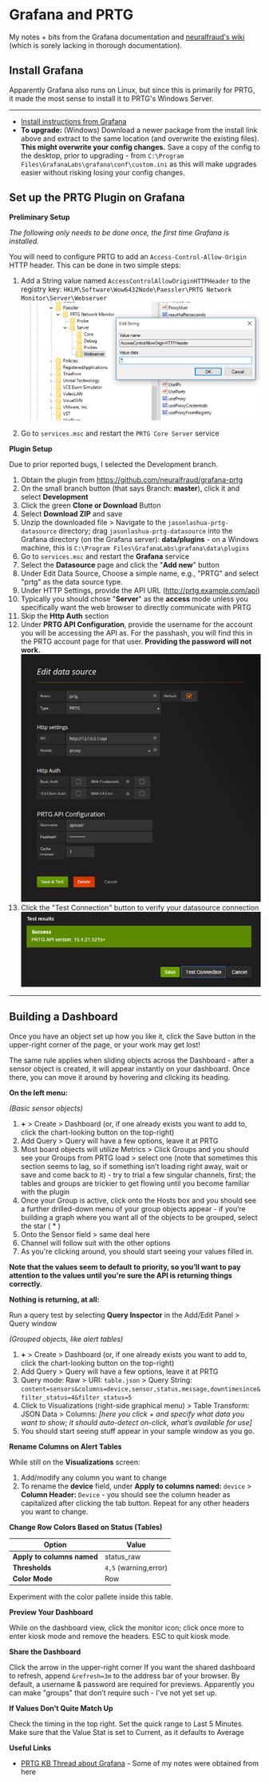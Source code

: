 # Grafana and PRTG
My notes + bits from the Grafana documentation and [neuralfraud's wiki](https://github.com/neuralfraud/grafana-prtg/wiki) (which is sorely lacking in thorough documentation).

## Install Grafana
Apparently Grafana also runs on Linux, but since this is primarily for PRTG, it made the most sense to install it to PRTG's Windows Server.

***

- [Install instructions from Grafana](https://grafana.com/docs/grafana/latest/installation/)
- **To upgrade:** (Windows) Download a newer package from the install link above and extract to the same location (and overwrite the existing files). **This might overwrite your config changes.** Save a copy of the config to the desktop, prior to upgrading - from `C:\Program Files\GrafanaLabs\grafana\conf\custom.ini` as this will make upgrades easier without risking losing your config changes.

## Set up the PRTG Plugin on Grafana
**Preliminary Setup**

*The following only needs to be done once, the first time Grafana is installed.*

You will need to configure PRTG to add an `Access-Control-Allow-Origin` HTTP header. This can be done in two simple steps:

1. Add a String value named `AccessControlAllowOriginHTTPHeader` to the registry key: `HKLM\Software\Wow6432Node\Paessler\PRTG Network Monitor\Server\Webserver`
![Grafana Setup](img/grafana-setup.png)

2. Go to `services.msc` and restart the `PRTG Core Server` service

**Plugin Setup**

Due to prior reported bugs, I selected the Development branch.

1. Obtain the plugin from https://github.com/neuralfraud/grafana-prtg
2. On the small branch button (that says Branch: **master**), click it and select **Development**
3. Click the green **Clone or Download** Button
4. Select **Download ZIP** and save
5. Unzip the downloaded file > Navigate to the `jasonlashua-prtg-datasource` directory; drag `jasonlashua-prtg-datasource` into the Grafana directory (on the Grafana server): **data/plugins** - on a Windows machine, this is `C:\Program Files\GrafanaLabs\grafana\data\plugins`
6. Go to `services.msc` and restart the **Grafana** service
7. Select the **Datasource** page and click the "**Add new**" button
8. Under Edit Data Source, Choose a simple name, e.g., "PRTG" and select "prtg" as the data source type.
9. Under HTTP Settings, provide the API URL (http://prtg.example.com/api)
10. Typically you should chose "**Server**" as the **access** mode unless you specifically want the web browser to directly communicate with PRTG
11. Skip the **Http Auth** section
12. Under **PRTG API Configuration**, provide the username for the account you will be accessing the API as. For the passhash, you will find this in the PRTG account page for that user. **Providing the password will not work.** ![PRTG Data Source](img/prtg-data-source.png)
13. Click the "Test Connection" button to verify your datasource connection ![Test Successful](img/test-successful.png)

***

## Building a Dashboard
Once you have an object set up how you like it, click the Save button in the upper-right corner of the page, or your work may get lost!

The same rule applies when sliding objects across the Dashboard - after a sensor object is created, it will appear instantly on your dashboard.  Once there, you can move it around by hovering and clicking its heading.

**On the left menu:**

*(Basic sensor objects)*

1. **+** > Create > Dashboard (or, if one already exists you want to add to, click the chart-looking button on the top-right)
2. Add Query > Query will have a few options, leave it at PRTG
3. Most board objects will utilize Metrics > Click Groups and you should see your Groups from PRTG load > select one (note that sometimes this section seems to lag, so if something isn’t loading right away, wait or save and come back to it) - try to trial a few singular channels, first; the tables and groups are trickier to get flowing until you become familiar with the plugin
4. Once your Group is active, click onto the Hosts box and you should see a further drilled-down menu of your group objects appear - if you’re building a graph where you want all of the objects to be grouped, select the star ( * )
5. Onto the Sensor field > same deal here
6. Channel will follow suit with the other options
7. As you're clicking around, you should start seeing your values filled in.

**Note that the values seem to default to priority, so you’ll want to pay attention to the values until you're sure the API is returning things correctly.**

**Nothing is returning, at all:**

Run a query test by selecting **Query Inspector** in the Add/Edit Panel > Query window

*(Grouped objects, like alert tables)*

1. **+** > Create > Dashboard (or, if one already exists you want to add to, click the chart-looking button on the top-right)
2. Add Query > Query will have a few options, leave it at PRTG
3. Query mode: Raw > URI: `table.json` > Query String: `content=sensors&columns=device,sensor,status,message,downtimesince&filter_status=4&filter_status=5`
4. Click to Visualizations (right-side graphical menu) > Table Transform: JSON Data > Columns: *[here you click + and specify what data you want to show; it should auto-detect on-click, what’s available for use]*
5. You should start seeing stuff appear in your sample window as you go.

**Rename Columns on Alert Tables**

While still on the **Visualizations** screen:
1. Add/modify any column you want to change
2. To rename the **device** field, under **Apply to columns named:** `device` > **Column Header:** `Device` - you should see the column header as capitalized after clicking the tab button.  Repeat for any other headers you want to change.

**Change Row Colors Based on Status (Tables)**

Option | Value
------------ | -------------
**Apply to columns named** |status_raw
**Thresholds** |`4,5` (warning,error)
**Color Mode** | Row

Experiment with the color pallete inside this table.

**Preview Your Dashboard**

While on the dashboard view, click the monitor icon; click once more to enter kiosk mode and remove the headers.  ESC to quit kiosk mode.


**Share the Dashboard**

Click the arrow in the upper-right corner
If you want the shared dashboard to refresh, append `&refresh=3m` to the address bar of your browser.  By default, a username & password are required for previews.  Apparently you can make "groups" that don’t require such - I've not yet set up.


**If Values Don’t Quite Match Up**

Check the timing in the top right. Set the quick range to Last 5 Minutes. Make sure that the Value Stat is set to Current, as it defaults to Average

**Useful Links**

- [PRTG KB Thread about Grafana](https://kb.paessler.com/en/topic/77458-are-there-alternatives-to-maps) - Some of my notes were obtained from here
